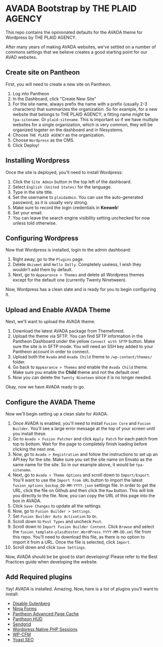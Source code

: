 # AVADA Bootstrap by THE PLAID AGENCY
This repo contains the opinionated defaults for the AVADA theme for Wordpress by THE PLAID AGENCY.

After many years of making AVADA websites, we've settled on a number of commons settings that we believe creates a good starting point for our AVAD websites.

## Create site on Pantheon

First, you will need to create a new site on Pantheon.

1. Log into Pantheon
2. In the Dashboard, click "Create New Site"
3. For the site name, always prefix the name with a prefix (usually 2-3 characters) that summarizes the organization. So for example, for a new website that belongs to THE PLAID AGENCY, a fitting name might be `tpa-sitename`. Or `plaid-sitename`. This is important so if we have multiple websites for a single organization, which is very common, they will be organized togeter on the dashboard and in filesystems.
4. Choose `THE PLAID AGENCY` as the organization.
5. Choose `Wordpress` as the CMS.
6. Click Deploy!

## Installing Wordpress

Once the site is deployed, you'll need to install Wordpress:

1. Click the `Site Admin` button in the top left of the dashboard.
2. Select `English (United States)` for the language.
3. Type in the site title.
4. Set the username to `plaidadmin`. You can use the auto-generated password, as it is usually very strong.
5. Make sure to record the login credentials in **Keeweb**!
6. Set your email.
7. You can leave the search engine visibility setting unchecked for now unless told otherwise.

## Configuring Wordpress

Now that Wordpress is installed, login to the admin dashboard:

1. Right away, go to the `Plugins` page.
2. Delete `Akismet` and `Hello Dolly`. Completely useless, I wish they wouldn't add them by default.
3. Next, go to `Appearance > Themes` and delete all Wordpress themes except for the default one (currently Twenty Ninetween).

Now, Wordpress has a clean slate and is ready for you to begin configuring it.

## Upload and Enable AVADA Theme

Next, we'll want to upload the AVADA theme.

1. Download the latest AVADA package from Themeforest.
2. Upload the theme via SFTP. You can find SFTP information in the Pantheon Dashboard under the yellow `Connect with SFTP` button. Make sure the site is in SFTP mode. You will need an SSH key added to your Pantheon account in order to connect.
3. Upload both the `Avada` and `Avada Child` theme to `/wp-content/themes/` folder.
4. Go back to `Appearance > Themes` and enable the `Avada Child` theme. Make sure you enable the **Child** theme and not the default one!
5. Now you can delete the `Twenty Nineteen` since it is no longer needed.

Okay, now we have AVADA ready to go.

## Configure the AVADA Theme

Now we'll begin setting up a clean slate for AVADA.

1. Once AVADA is enabled, you'll need to install `Fusion Core` and `Fusion Builder`. You'll see a large error message at the top of your screen unitl you install these.
2. Go to `Avada > Fusion Patcher` and click `Apply Patch` for each patch from top to bottom. Wait for the page to completely finish loading before clicking the next one.
3. Now, go to `Avada > Registration` and follow the instructions to set up an API key for the site. Make sure you set the site name on Envato as the same name for the site. So in our example above, it would be `tpa-sitename`.
4. Next, go to `Avada > Theme Options` and scroll down to `Import/Export`. You'll want to use the `Import from URL` button to import the latest `fusion_options_backup_DD-MM-YYYY.json` settings file. In order to get the URL, click the file on Github and then click the `Raw` button. This will link you directly to the file. Now, you can copy the URL of this page into the box in AVADA.
5. Click `Save Changes` to update all the settings.
6. Now, go to `Fusion Builder > Settings`.
7. Set `Fusion Builder Auto Activation` to `On`.
5. Scroll down to `Post Types` and uncheck `Post`.
9. Scroll down to `Import Fusion Builder Content`. Click `Browse` and select the `fusion_template-plaidtester.WordPress.YYYY-MM-DD.xml` file from this repo. You'll need to download this file, as there is no option to import it from a URL. Once the file is selected, click `Import`.
10. Scroll down and click `Save Settings`.

Now, AVADA should be be good to start developing! Please refer to the Best Practices guide when developing the website.

## Add Required plugins

Yay! AVADA is installed. Amazing. Now, here is a list of plugins you'll want to install:

- [Disable Gutenberg](https://wordpress.org/plugins/disable-gutenberg/)
- [Ninja Forms](https://wordpress.org/plugins/ninja-forms/)
- [Pantheon Advanced Page Cache](https://wordpress.org/plugins/pantheon-advanced-page-cache/)
- [Pantheon HUD](https://wordpress.org/plugins/pantheon-hud/)
- [Sendgrid](https://wordpress.org/plugins/sendgrid-email-delivery-simplified/)
- [Wordpress Native PHP Sessions](https://wordpress.org/plugins/wp-native-php-sessions/)
- [WP-CFM](https://wordpress.org/plugins/wp-cfm/)
- [Yoast SEO](https://wordpress.org/plugins/wordpress-seo/)
